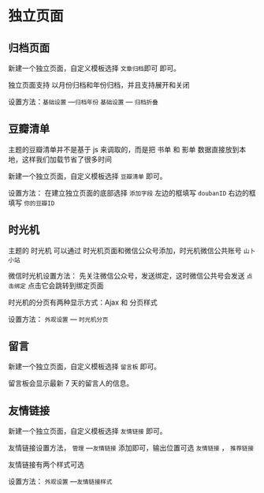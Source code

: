 # 独立页面

## 归档页面

新建一个独立页面，自定义模板选择 `文章归档`即可 即可。

独立页面支持 以月份归档和年份归档，并且支持展开和关闭

设置方法：`基础设置` —`归档年份`     `基础设置` — `归档折叠`

## 豆瓣清单

主题的豆瓣清单并不是基于 js 来调取的，而是把 书单 和 影单 数据直接放到本地，这样我们加载节省了很多时间

新建一个独立页面，自定义模板选择 `豆瓣清单` 即可。

设置方法： 在建立独立页面的底部选择 `添加字段` 左边的框填写 `doubanID` 右边的框填写 `你的豆瓣ID`

## 时光机

主题的 时光机 可以通过 时光机页面和微信公众号添加，时光机微信公共账号 `山卜小站` 

微信时光机设置方法： 先关注微信公众号，发送绑定，这时微信公共号会发送 `点击绑定` 点击它会跳转到绑定页面

时光机的分页有两种显示方式：Ajax 和 分页样式 

设置方法： `外观设置` — `时光机分页`

## 留言

新建一个独立页面，自定义模板选择 `留言板` 即可。

留言板会显示最新 7 天的留言人的信息。

## 友情链接

新建一个独立页面，自定义模板选择 `友情链接` 即可。

友情链接设置方法， `管理` —`友情链接` 添加即可，输出位置可选 `友情链接` ， `推荐链接`

友情链接有两个样式可选

设置方法： `外观设置` —`友情链接样式`